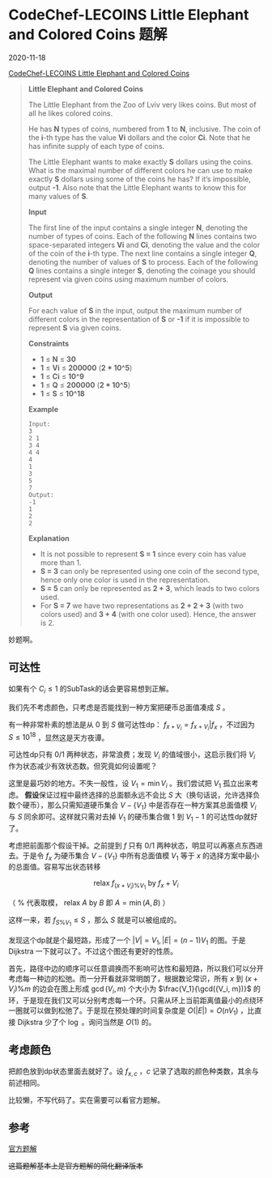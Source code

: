 # CodeChef-LECOINS Little Elephant and Colored Coins 题解

2020-11-18

[CodeChef-LECOINS Little Elephant and Colored Coins](https://www.codechef.com/problems/LECOINS)

> **Little Elephant and Colored Coins**
>
> The Little Elephant from the Zoo of Lviv very likes coins. But most of all he likes colored coins.
>
> He has **N** types of coins, numbered from **1** to **N**, inclusive. The coin of the **i**-th type has the value **Vi** dollars and the color **Ci**. Note that he has infinite supply of each type of coins.
>
> The Little Elephant wants to make exactly **S** dollars using the coins. What is the maximal number of different colors he can use to make exactly **S** dollars using some of the coins he has? If it’s impossible, output **-1**. Also note that the Little Elephant wants to know this for many values of **S**.
>
> **Input**
>
> The first line of the input contains a single integer **N**, denoting the number of types of coins. Each of the following **N** lines contains two space-separated integers **Vi** and **Ci**, denoting the value and the color of the coin of the **i**-th type. The next line contains a single integer **Q**, denoting the number of values of **S** to process. Each of the following **Q** lines contains a single integer **S**, denoting the coinage you should represent via given coins using maximum number of colors.
>
> **Output**
>
> For each value of **S** in the input, output the maximum number of different colors in the representation of **S** or **-1** if it is impossible to represent **S** via given coins.
>
> **Constraints**
>
> - **1** ≤ **N** ≤ **30**
> - **1** ≤ **Vi** ≤ **200000** (**2 \* 10^5**)
> - **1** ≤ **Ci** ≤ **10^9**
> - **1** ≤ **Q** ≤ **200000** (**2 \* 10^5**)
> - **1** ≤ **S** ≤ **10^18**
>
> **Example**
>
>     Input:
>     3
>     2 1
>     3 4
>     4 4
>     4
>     1
>     3
>     5
>     7
>     Output:
>     -1
>     1
>     2
>     2
>
> **Explanation**
>
> - It is not possible to represent **S = 1** since every coin has value more than 1.
> - **S = 3** can only be represented using one coin of the second type, hence only one color is used in the representation.
> - **S = 5** can only be represented as **2 + 3**, which leads to two colors used.
> - For **S = 7** we have two representations as **2 + 2 + 3** (with two colors used) and **3 + 4** (with one color used). Hence, the answer is 2.

妙题啊。

## 可达性

如果有个 $C_i \le 1$ 的SubTask的话会更容易想到正解。

我们先不考虑颜色，只考虑是否能找到一种方案把硬币总面值凑成 $S$ 。

有一种非常朴素的想法是从 $0$ 到 $S$ 做可达性dp： $f_{x+V_i} = f_{x+V_i} | f_x$ ，不过因为 $S \le 10^{18}$ ，显然这是天方夜谭。

可达性dp只有 $0/1$ 两种状态，非常浪费；发现 $V_i$ 的值域很小，这启示我们将 $V_i$ 作为状态减少有效状态数。但究竟如何设置呢？

这里是最巧妙的地方。不失一般性，设 $V_1 = \min V_i$ 。我们尝试把 $V_1$ 孤立出来考虑。 **假设**保证过程中最终选择的总面额永远不会比 $S$ 大（换句话说，允许选择负数个硬币），那么只需知道硬币集合 $V - \{ V_1 \}$ 中是否存在一种方案其总面值模 $V_i$ 与 $S$ 同余即可。这样就只需对去掉 $V_1$ 的硬币集合做 $1$ 到 $V_1- 1$ 的可达性dp就好了。

考虑把前面那个假设干掉。之前提到 $f$ 只有 $0/1$ 两种状态，明显可以再塞点东西进去。于是令 $f_x$ 为硬币集合 $V - \{ V_1 \}$ 中所有总面值模 $V_1$ 等于 $x$ 的选择方案中最小的总面值。容易写出状态转移

$$
\mathrm{relax} \ f_{(x+V_i)\% V_1} \ \mathrm{by} \ f_x + V_i
$$

（ $\%$ 代表取模， $\mathrm{relax} \ A \ \mathrm{by} \ B$ 即 $A = \min(A,B)$ ）

这样一来，若 $f_{S \% V_1} \le S$ ，那么 $S$ 就是可以被组成的。

发现这个dp就是个最短路，形成了一个 $|V| = V_1, |E| = (n-1) V_1$ 的图。于是 Dijkstra 一下就可以了。不过这个图还有更好的性质。

首先，路径中边的顺序可以任意调换而不影响可达性和最短路，所以我们可以分开考虑每一种边的松弛。而一分开看就非常明朗了，根据数论常识，所有 $x$ 到 $(x + V_i) \% m$ 的边会在图上形成 $\gcd(V_i, m)$ 个大小为 $\frac{V_1}{\gcd({V_i, m})}$ 的环，于是现在我们又可以分别考虑每一个环。只需从环上当前距离值最小的点绕环一圈就可以做到松弛了。于是现在预处理的时间复杂度是 $O(|E|) = O(nV_1)$ ，比直接 Dijkstra 少了个 $\log$ 。询问当然是 $O(1)$ 的。

## 考虑颜色

把颜色放到dp状态里面去就好了。设 $f_{x, c}$ ，$c$ 记录了选取的颜色种类数，其余与前述相同。

比较懒，不写代码了。实在需要可以看官方题解。

## 参考

[官方题解](https://discuss.codechef.com/t/lecoins-editorial/1723)

~~这篇题解基本上是官方题解的简化翻译版本~~
